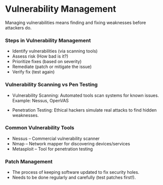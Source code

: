 # Vulnerability Management
Managing vulnerabilities means finding and fixing weaknesses before attackers do.

### Steps in Vulnerability Management
- Identify vulnerabilities (via scanning tools)
- Assess risk (How bad is it?)
- Prioritize fixes (based on severity)
- Remediate (patch or mitigate the issue)
- Verify fix (test again)

### Vulnerability Scanning vs Pen Testing
- Vulnerability Scanning: Automated tools scan systems for known issues. Example: Nessus, OpenVAS

- Penetration Testing: Ethical hackers simulate real attacks to find hidden weaknesses.

### Common Vulnerability Tools
- Nessus – Commercial vulnerability scanner
- Nmap – Network mapper for discovering devices/services
- Metasploit – Tool for penetration testing

### Patch Management
- The process of keeping software updated to fix security holes.
- Needs to be done regularly and carefully (test patches first!).